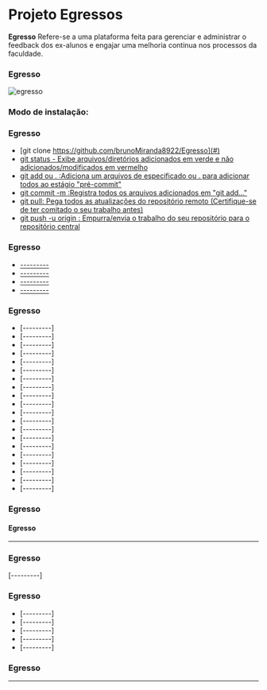 # Projeto Egressos
**Egresso** Refere-se a uma plataforma feita para gerenciar e administrar o feedback dos ex-alunos e engajar uma melhoria continua nos processos da faculdade.

### Egresso

![egresso](http://download.seaicons.com/icons/webalys/kameleon.pics/512/Student-3-icon.png)

### Modo de instalação:
### Egresso
- [git clone https://github.com/brunoMiranda8922/Egresso](#)
- [git status - Exibe arquivos/diretórios adicionados em verde e não adicionados/modificados em  vermelho](#)
- [git add <nome> ou . :Adiciona um arquivos de especificado <nome> ou . para adicionar todos ao estágio "pré-commit"](#)
- [git commit -m <mensagem> :Registra todos os arquivos adicionados em "git add..."](#)
- [git pull: Pega todos as atualizações do repositório remoto (Certifique-se de ter comitado o seu trabalho antes)](#)
- [git push -u origin <branch>: Empurra/envia o trabalho do seu repositório para o repositório central](#)

### Egresso
- [---------](#)
- [---------](#)
- [---------](#)
- [---------](#)

### Egresso

- [---------]
- [---------]
- [---------]
- [---------]
- [---------]
- [---------]
- [---------]
- [---------]
- [---------]
- [---------]
- [---------]
- [---------]
- [---------]
- [---------]
- [---------]
- [---------]
- [---------]
- [---------]
- [---------]
- [---------]

### Egresso
#### Egresso
---------
### Egresso
[---------]

### Egresso
- [---------]
- [---------]
- [---------]
- [---------]
- [---------]

### Egresso
---------
